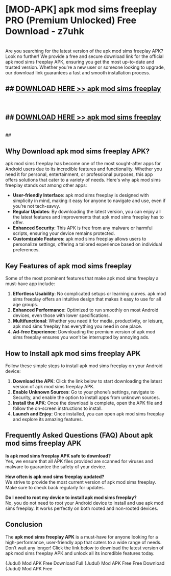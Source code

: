 # [MOD-APK] apk mod sims freeplay PRO (Premium Unlocked) Free Download - z7uhk <br>
<br>
Are you searching for the latest version of the apk mod sims freeplay APK? Look no further! We provide a free and secure download link for the official apk mod sims freeplay APK, ensuring you get the most up-to-date and trusted version. Whether you're a new user or someone looking to upgrade, our download link guarantees a fast and smooth installation process.


## ##  [DOWNLOAD HERE >> apk mod sims freeplay](http://leaked.freeplayer.one?title=apk_mod_sims_freeplay&ref=23)
  <br>

##  ## [DOWNLOAD HERE >> apk mod sims freeplay](http://leaked.freeplayer.one?title=apk_mod_sims_freeplay&ref=23)
  <br>
  ##



## Why Download apk mod sims freeplay APK?

apk mod sims freeplay has become one of the most sought-after apps for Android users due to its incredible features and functionality. Whether you need it for personal, entertainment, or professional purposes, this app offers solutions that cater to a variety of needs. Here's why apk mod sims freeplay stands out among other apps:

- **User-friendly Interface**: apk mod sims freeplay is designed with simplicity in mind, making it easy for anyone to navigate and use, even if you’re not tech-savvy.
- **Regular Updates**: By downloading the latest version, you can enjoy all the latest features and improvements that apk mod sims freeplay has to offer.
- **Enhanced Security**: This APK is free from any malware or harmful scripts, ensuring your device remains protected.
- **Customizable Features**: apk mod sims freeplay allows users to personalize settings, offering a tailored experience based on individual preferences.

## Key Features of apk mod sims freeplay

Some of the most prominent features that make apk mod sims freeplay a must-have app include:

1. **Effortless Usability**: No complicated setups or learning curves. apk mod sims freeplay offers an intuitive design that makes it easy to use for all age groups.
2. **Enhanced Performance**: Optimized to run smoothly on most Android devices, even those with lower specifications.
3. **Multifunctional**: Whether you need it for media, productivity, or leisure, apk mod sims freeplay has everything you need in one place.
4. **Ad-free Experience**: Downloading the premium version of apk mod sims freeplay ensures you won’t be interrupted by annoying ads.

## How to Install apk mod sims freeplay APK

Follow these simple steps to install apk mod sims freeplay on your Android device:

1. **Download the APK**: Click the link below to start downloading the latest version of apk mod sims freeplay APK.
2. **Enable Unknown Sources**: Go to your phone’s settings, navigate to Security, and enable the option to install apps from unknown sources.
3. **Install the APK**: Once the download is complete, open the APK file and follow the on-screen instructions to install.
4. **Launch and Enjoy**: Once installed, you can open apk mod sims freeplay and explore its amazing features.

## Frequently Asked Questions (FAQ) About apk mod sims freeplay APK

**Is apk mod sims freeplay APK safe to download?**  
Yes, we ensure that all APK files provided are scanned for viruses and malware to guarantee the safety of your device.

**How often is apk mod sims freeplay updated?**  
We strive to provide the most current version of apk mod sims freeplay. Make sure to check back regularly for updates.

**Do I need to root my device to install apk mod sims freeplay?**  
No, you do not need to root your Android device to install and use apk mod sims freeplay. It works perfectly on both rooted and non-rooted devices.

## Conclusion

The **apk mod sims freeplay APK** is a must-have for anyone looking for a high-performance, user-friendly app that caters to a wide range of needs. Don’t wait any longer! Click the link below to download the latest version of apk mod sims freeplay APK and unlock all its incredible features today.

{Judul} Mod APK Free
Download Full {Judul} Mod APK Free
Free Download {Judul} Mod APK Free

